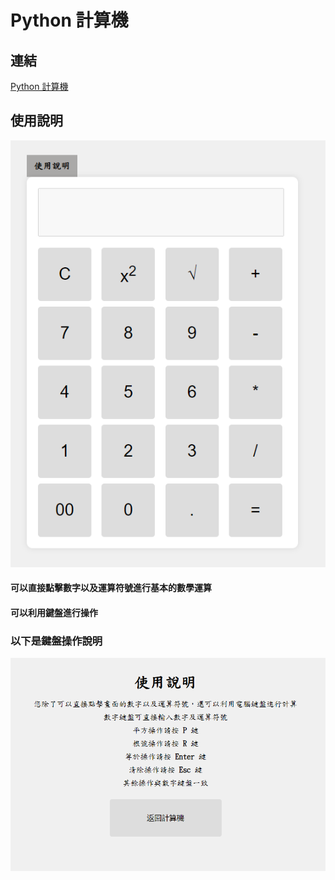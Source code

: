 # Python 計算機
## 連結
[Python 計算機](https://conan.pythonanywhere.com/)
## 使用說明
![計算機](/static/計算機.PNG)
#### 可以直接點擊數字以及運算符號進行基本的數學運算  
#### 可以利用鍵盤進行操作  
### 以下是鍵盤操作說明
![操作說明](/static/說明.PNG)